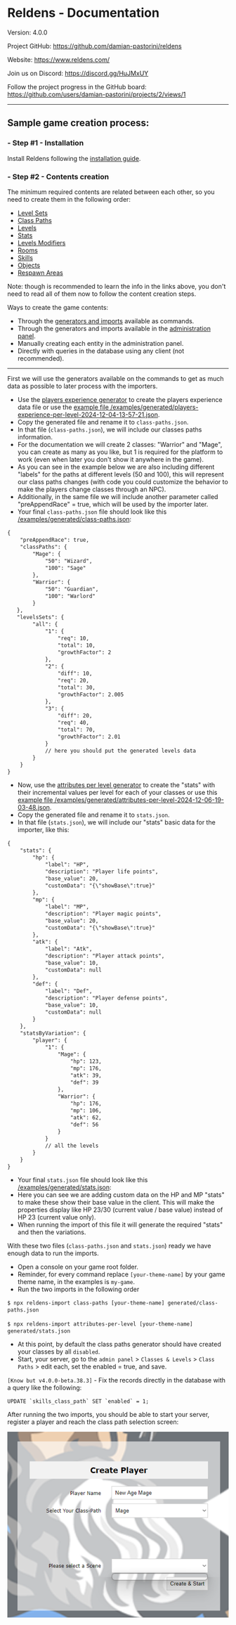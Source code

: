 # Reldens - Documentation

Version: 4.0.0

Project GitHub: https://github.com/damian-pastorini/reldens

Website: https://www.reldens.com/

Join us on Discord: https://discord.gg/HuJMxUY

Follow the project progress in the GitHub board: https://github.com/users/damian-pastorini/projects/2/views/1

---

## Sample game creation process:

### - Step #1 - Installation

Install Reldens following the [installation guide](https://github.com/damian-pastorini/reldens-docs/blob/master/installation.md).

### - Step #2 - Contents creation

The minimum required contents are related between each other, so you need to create them in the following order:

- [Level Sets](https://github.com/damian-pastorini/reldens-docs/blob/master/entities/levels-set.md)
- [Class Paths](https://github.com/damian-pastorini/reldens-docs/blob/master/entities/class-path.md)
- [Levels](https://github.com/damian-pastorini/reldens-docs/blob/master/entities/level.md)
- [Stats](https://github.com/damian-pastorini/reldens-docs/blob/master/entities/stats.md)
- [Levels Modifiers](https://github.com/damian-pastorini/reldens-docs/blob/master/entities/level-modifiers.md)
- [Rooms](https://github.com/damian-pastorini/reldens-docs/blob/master/entities/rooms.md)
- [Skills](https://github.com/damian-pastorini/reldens-docs/blob/master/entities/skill.md)
- [Objects](https://github.com/damian-pastorini/reldens-docs/blob/master/entities/objects.md)
- [Respawn Areas](https://github.com/damian-pastorini/reldens-docs/blob/master/entities/respawn-areas.md)

Note: though is recommended to learn the info in the links above, you don't need to read all of them now to follow the content creation steps.

Ways to create the game contents:
- Through the [generators and imports](https://github.com/damian-pastorini/reldens-docs/blob/master/generators-and-imports.md) available as commands.
- Through the generators and imports available in the [administration panel](https://github.com/damian-pastorini/reldens-docs/blob/master/administration-panel.md).
- Manually creating each entity in the administration panel.
- Directly with queries in the database using any client (not recommended).

---

First we will use the generators available on the commands to get as much data as possible to later process with the importers.

- Use the [players experience generator](https://github.com/damian-pastorini/reldens-docs/blob/master/generators/players-experience-per-level.md) to create the players experience data file or use the [example file /examples/generated/players-experience-per-level-2024-12-04-13-57-21.json](https://github.com/damian-pastorini/reldens-docs/blob/master/examples/generated/players-experience-per-level-2024-12-04-13-57-21.json).
- Copy the generated file and rename it to `class-paths.json`.
- In that file (`class-paths.json`), we will include our classes paths information.
- For the documentation we will create 2 classes: "Warrior" and "Mage", you can create as many as you like, but 1 is required for the platform to work (even when later you don't show it anywhere in the game).
- As you can see in the example below we are also including different "labels" for the paths at different levels (50 and 100), this will represent our class paths changes (with code you could customize the behavior to make the players change classes through an NPC).
- Additionally, in the same file we will include another parameter called "preAppendRace" = true, which will be used by the importer later.
- Your final `class-paths.json` file should look like this [/examples/generated/class-paths.json](https://github.com/damian-pastorini/reldens-docs/blob/master/examples/generated/class-paths.json):
```
{
    "preAppendRace": true,
    "classPaths": {
        "Mage": {
            "50": "Wizard",
            "100": "Sage"
        },
        "Warrior": {
            "50": "Guardian",
            "100": "Warlord"
        }
   },
   "levelsSets": {
        "all": {
            "1": {
                "req": 10,
                "total": 10,
                "growthFactor": 2
            },
            "2": {
                "diff": 10,
                "req": 20,
                "total": 30,
                "growthFactor": 2.005
            },
            "3": {
                "diff": 20,
                "req": 40,
                "total": 70,
                "growthFactor": 2.01
            }
            // here you should put the generated levels data
        }
    }
}
```
- Now, use the [attributes per level generator](https://github.com/damian-pastorini/reldens-docs/blob/master/generators/attributes-per-level.md) to create the "stats" with their incremental values per level for each of your classes or use this [example file /examples/generated/attributes-per-level-2024-12-06-19-03-48.json](https://github.com/damian-pastorini/reldens-docs/blob/master/examples/generated/attributes-per-level-2024-12-06-19-03-48.json).
- Copy the generated file and rename it to `stats.json`.
- In that file (`stats.json`), we will include our "stats" basic data for the importer, like this:
```
{
    "stats": {
        "hp": {
            "label": "HP",
            "description": "Player life points",
            "base_value": 20,
            "customData": "{\"showBase\":true}"
        },
        "mp": {
            "label": "MP",
            "description": "Player magic points",
            "base_value": 20,
            "customData": "{\"showBase\":true}"
        },
        "atk": {
            "label": "Atk",
            "description": "Player attack points",
            "base_value": 10,
            "customData": null
        },
        "def": {
            "label": "Def",
            "description": "Player defense points",
            "base_value": 10,
            "customData": null
        }
    },
    "statsByVariation": {
        "player": {
            "1": {
                "Mage": {
                    "hp": 123,
                    "mp": 176,
                    "atk": 39,
                    "def": 39
                },
                "Warrior": {
                    "hp": 176,
                    "mp": 106,
                    "atk": 62,
                    "def": 56
                }
            }
            // all the levels 
        }
    }
}
```
- Your final `stats.json` file should look like this [/examples/generated/stats.json](https://github.com/damian-pastorini/reldens-docs/blob/master/examples/generated/stats.json):
- Here you can see we are adding custom data on the HP and MP "stats" to make these show their base value in the client. This will make the properties display like HP 23/30 (current value / base value) instead of HP 23 (current value only).
- When running the import of this file it will generate the required "stats" and then the variations. 

With these two files (`class-paths.json` and `stats.json`) ready we have enough data to run the imports.
- Open a console on your game root folder.
- Reminder, for every command replace `[your-theme-name]` by your game theme name, in the examples is `my-game`.
- Run the two imports in the following order
```
$ npx reldens-import class-paths [your-theme-name] generated/class-paths.json

$ npx reldens-import attributes-per-level [your-theme-name] generated/stats.json
```
- At this point, by default the class paths generator should have created your classes by all `disabled`.
- Start, your server, go to the `admin panel` > `Classes & Levels` >  `Class Paths` > edit each, set the enabled = true, and save.

`[Know but v4.0.0-beta.38.3]` - Fix the records directly in the database with a query like the following:

```
UPDATE `skills_class_path` SET `enabled` = 1;
```


After running the two imports, you should be able to start your server, register a player and reach the class path selection screen:

![Reldens - Player creation screen without scene](https://github.com/damian-pastorini/reldens-docs/blob/master/screenshots/client-player-creation-none-scene.png)
